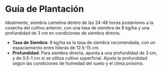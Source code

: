 # Guía de Plantación

Idealmente, siembra camelina dentro de las 24-48 horas posteriores a la cosecha del cultivo anterior, con una tasa de siembra de 8 kg/ha y una profundidad de 3 cm en condiciones de siembra directa.

- **Tasa de Siembra**: 8 kg/ha es la tasa de siembra recomendada, con un espaciamiento entre hileras de 12.5-15 cm.
- **Profundidad**: Para siembra directa, apunta a una profundidad de 3 cm, y de 0.5-1 cm si se utiliza cultivo superficial. Ajusta la profundidad según las condiciones de humedad del suelo y el clima próximo.